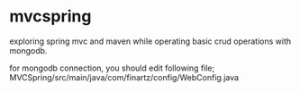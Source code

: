 # mvcspring
exploring spring mvc and maven while operating basic crud operations with mongodb.

for mongodb connection, you should edit following file;
MVCSpring/src/main/java/com/finartz/config/WebConfig.java